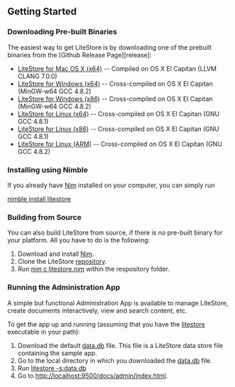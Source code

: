 ## Getting Started


### Downloading Pre-built Binaries

The easiest way to get LiteStore is by downloading one of the prebuilt binaries from the [Github Release Page][release]:

  * [LiteStore for Mac OS X (x64)](https://github.com/h3rald/litestore/releases/download/v1.0.3litestore_v1.0.3_macosx_x64.zip) -- Compiled on OS X El Capitan (LLVM CLANG 7.0.0)
  * [LiteStore for Windows (x64)](https://github.com/h3rald/litestore/releases/download/v1.0.3/litestore_v1.0.3_windows_x64.zip) -- Cross-compiled on OS X El Capitan (MinGW-w64 GCC 4.8.2)
  * [LiteStore for Windows (x86)](https://github.com/h3rald/litestore/releases/download/v1.0.3/litestore_v1.0.3_windows_x86.zip) -- Cross-compiled on OS X El Capitan (MinGW-w64 GCC 4.8.2)
  * [LiteStore for Linux (x64)](https://github.com/h3rald/litestore/releases/download/v1.0.3/litestore_v1.0.3_linux_x64.zip) -- Cross-compiled on OS X El Capitan (GNU GCC 4.8.1)
  * [LiteStore for Linux (x86)](https://github.com/h3rald/litestore/releases/download/v1.0.3/litestore_v1.0.3_linux_x86.zip) -- Cross-compiled on OS X El Capitan (GNU GCC 4.8.1)
  * [LiteStore for Linux (ARM)](https://github.com/h3rald/litestore/releases/download/v1.0.3/litestore_v1.0.3_linux_arm.zip) -- Cross-compiled on OS X El Capitan (GNU GCC 4.8.2)

### Installing using Nimble

If you already have [Nim](http://nim-lang.org/) installed on your computer, you can simply run

[nimble install litestore](class:cmd)

### Building from Source

You can also build LiteStore from source, if there is no pre-built binary for your platform. All you have to do is the following:

1. Download and install [Nim](http://nim-lang.org/).
2. Clone the LiteStore [repository](https://github.com/h3rald/litestore).
4. Run [nim c litestore.nim](class:cmd) within the respository folder.

### Running the Administration App

A simple but functional Administration App is available to manage LiteStore, create documents interactively, view and search content, etc. 

To get the app up and running (assuming that you have the [litestore](class:cmd) executable in your path):

1. Download the default [data.db](https://github.com/h3rald/litestore/releases/download/v1.0.3/data.db) file. This file is a LiteStore data store file containing the sample app.
2. Go to the local directory in which you downloaded the [data.db](class:cmd) file.
3. Run [litestore -s:data.db](class:cmd)
4. Go to <http://localhost:9500/docs/admin/index.html>.
